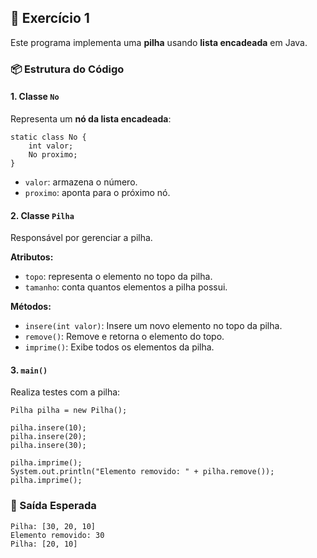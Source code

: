 <h2>📘 Exercício 1</h2>

<p>Este programa implementa uma <strong>pilha</strong> usando <strong>lista encadeada</strong> em Java.
<h3>📦 Estrutura do Código</h3>

<h4>1. Classe <code>No</code></h4>
<p>Representa um <strong>nó da lista encadeada</strong>:</p>

<pre><code>static class No {
    int valor;
    No proximo;
}
</code></pre>

<ul>
  <li><code>valor</code>: armazena o número.</li>
  <li><code>proximo</code>: aponta para o próximo nó.</li>
</ul>

<h4>2. Classe <code>Pilha</code></h4>
<p>Responsável por gerenciar a pilha.</p>

<p><strong>Atributos:</strong></p>
<ul>
  <li><code>topo</code>: representa o elemento no topo da pilha.</li>
  <li><code>tamanho</code>: conta quantos elementos a pilha possui.</li>
</ul>

<p><strong>Métodos:</strong></p>
<ul>
  <li><code>insere(int valor)</code>: Insere um novo elemento no topo da pilha.</li>
  <li><code>remove()</code>: Remove e retorna o elemento do topo.</li>
  <li><code>imprime()</code>: Exibe todos os elementos da pilha.</li>
</ul>

<h4>3. <code>main()</code></h4>
<p>Realiza testes com a pilha:</p>

<pre><code>Pilha pilha = new Pilha();

pilha.insere(10);
pilha.insere(20);
pilha.insere(30);

pilha.imprime();
System.out.println("Elemento removido: " + pilha.remove());
pilha.imprime();
</code></pre>

<h3>🧪 Saída Esperada</h3>

<pre><code>Pilha: [30, 20, 10]
Elemento removido: 30
Pilha: [20, 10]
</code></pre>